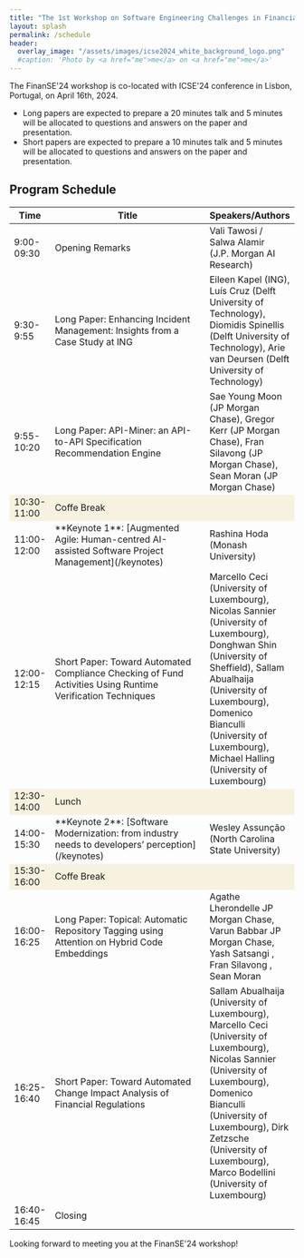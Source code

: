 ```yaml
---
title: "The 1st Workshop on Software Engineering Challenges in Financial Firms (FinanSE)"
layout: splash
permalink: /schedule
header:
  overlay_image: "/assets/images/icse2024_white_background_logo.png"
  #caption: 'Photo by <a href="me">me</a> on <a href="me">me</a>'
---
```


The FinanSE'24 workshop is co-located with ICSE'24 conference in Lisbon, Portugal, on April 16th, 2024.

- Long papers are expected to prepare a 20 minutes talk and 5 minutes will be allocated to questions and answers on the paper and presentation.
- Short papers are expected to prepare a 10 minutes talk and 5 minutes will be allocated to questions and answers on the paper and presentation.

<h2>Program Schedule</h2>
<center>
<table>
<colgroup>
    <col width="10%" />
    <col width="70%" />
    <col width="18%" />
</colgroup>
<thead>
    <tr class="header">
    <th>Time</th>
    <th>Title</th>
    <th>Speakers/Authors</th>
    </tr>
</thead>
<tbody>
    <tr>
        <td>9:00-09:30</td>
        <td>Opening Remarks</td>
        <td>Vali Tawosi / Salwa Alamir <br>
            (J.P. Morgan AI Research)</td>
    </tr>
    <tr>
        <td>9:30-9:55</td>
        <td markdown="span">Long Paper: Enhancing Incident Management: Insights from a Case Study at ING</td>
        <td>Eileen Kapel (ING), Luís Cruz (Delft University of Technology), Diomidis Spinellis (Delft University of Technology), Arie van Deursen (Delft University of Technology)</td>
    </tr>   
    <tr>
        <td>9:55-10:20</td>
        <td markdown="span">Long Paper: API-Miner: an API-to-API Specification Recommendation Engine</td>
        <td>Sae Young Moon (JP Morgan Chase), Gregor Kerr (JP Morgan Chase), Fran Silavong (JP Morgan Chase), Sean Moran (JP Morgan Chase)</td>
    </tr>        
     <tr bgcolor="#f7f1df">
        <td>10:30-11:00</td>
        <td>Coffe Break</td>
        <td></td>
    </tr>        
    <tr>
        <td>11:00-12:00</td>
        <td markdown="span">**Keynote 1**: [Augmented Agile: Human-centred AI-assisted Software Project Management](/keynotes)</td>
        <td>Rashina Hoda (Monash University)</td>
    </tr>  
    <tr>
        <td>12:00-12:15</td>
        <td markdown="span">Short Paper: Toward Automated Compliance Checking of Fund Activities Using Runtime Verification Techniques</td>
        <td>Marcello Ceci (University of Luxembourg), Nicolas Sannier (University of Luxembourg), Donghwan Shin (University of Sheffield), Sallam Abualhaija (University of Luxembourg), Domenico Bianculli (University of Luxembourg), Michael Halling (University of Luxembourg)</td>
    </tr>  
    <tr bgcolor="#f7f1df">
        <td>12:30-14:00</td>
        <td>Lunch</td>
        <td></td>
    </tr>  
    <tr>
        <td>14:00-15:30</td>
        <td markdown="span">**Keynote 2**: [Software Modernization: from industry needs to developers’ perception](/keynotes)</td>
        <td>Wesley Assunção (North Carolina State University)</td>
    </tr>  
    <tr bgcolor="#f7f1df">
        <td>15:30-16:00</td>
        <td>Coffe Break</td>
        <td></td>
    </tr> 
    <tr>
        <td>16:00-16:25</td>
        <td markdown="span">Long Paper: Topical: Automatic Repository Tagging using Attention on Hybrid Code Embeddings</td>
        <td>Agathe Lherondelle JP Morgan Chase, Varun Babbar JP Morgan Chase, Yash Satsangi , Fran Silavong , Sean Moran</td>
    </tr>  
    <tr>
        <td>16:25-16:40</td>
        <td markdown="span">Short Paper: Toward Automated Change Impact Analysis of Financial Regulations</td>
        <td>Sallam Abualhaija (University of Luxembourg), Marcello Ceci (University of Luxembourg), Nicolas Sannier (University of Luxembourg), Domenico Bianculli (University of Luxembourg), Dirk Zetzsche (University of Luxembourg), Marco Bodellini (University of Luxembourg)</td>
    </tr> 
    <tr>
        <td>16:40-16:45</td>
        <td markdown="span">Closing</td>
        <td></td>
    </tr>  
</tbody>
</table>
</center>

Looking forward to meeting you at the FinanSE'24 workshop!
